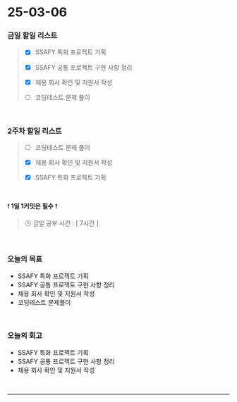 # 25-03-06

### 금일 할일 리스트

> - [x] SSAFY 특화 프로젝트 기획
>
> - [x] SSAFY 공통 프로젝트 구현 사항 정리
>
> - [x] 채용 회사 확인 및 지원서 작성
>
> - [ ] 코딩테스트 문제 풀이

<br/>

### 2주차 할일 리스트

> - [ ] 코딩테스트 문제 풀이
>
> - [x] 채용 회사 확인 및 지원서 작성
>
> - [x] SSAFY 특화 프로젝트 기획

<br/>

❗ **1일 1커밋은 필수** ❗

> 🕒 금일 공부 시간 : [ 7시간 ]

<br/>

### 오늘의 목표
- SSAFY 특화 프로젝트 기획
- SSAFY 공통 프로젝트 구현 사항 정리
- 채용 회사 확인 및 지원서 작성
- 코딩테스트 문제풀이

<br>

### 오늘의 회고
- SSAFY 특화 프로젝트 기획
- SSAFY 공통 프로젝트 구현 사항 정리
- 채용 회사 확인 및 지원서 작성

<br/>

---
